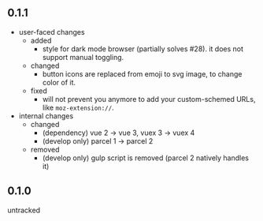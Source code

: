 ## 0.1.1

- user-faced changes
    - added
        - style for dark mode browser (partially solves #28). it does not support manual toggling.
    - changed
        - button icons are replaced from emoji to svg image, to change color of it.
    - fixed
        - will not prevent you anymore to add your custom-schemed URLs, like `moz-extension://`.
- internal changes
    - changed
        - (dependency) vue 2 -> vue 3, vuex 3 -> vuex 4
        - (develop only) parcel 1 -> parcel 2
    - removed
        - (develop only) gulp script is removed (parcel 2 natively handles it)

## 0.1.0

untracked